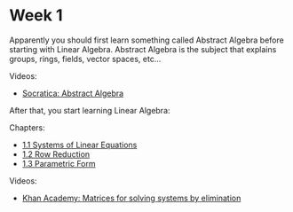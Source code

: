 # Week 1

Apparently you should first learn something called Abstract Algebra before starting with Linear Algebra. Abstract Algebra is the subject that explains groups, rings, fields, vector spaces, etc...

Videos:

- [Socratica: Abstract Algebra](https://www.youtube.com/playlist?list=PLi01XoE8jYoi3SgnnGorR_XOW3IcK-TP6)

After that, you start learning Linear Algebra:

Chapters:
- [1.1 Systems of Linear Equations](https://textbooks.math.gatech.edu/ila/systems-of-eqns.html)
- [1.2 Row Reduction](https://textbooks.math.gatech.edu/ila/row-reduction.html)
- [1.3 Parametric Form](https://textbooks.math.gatech.edu/ila/parametric-form.html)

Videos:
- [Khan Academy: Matrices for solving systems by elimination](https://www.khanacademy.org/math/linear-algebra/vectors-and-spaces/matrices-elimination/v/matrices-reduced-row-echelon-form-1)